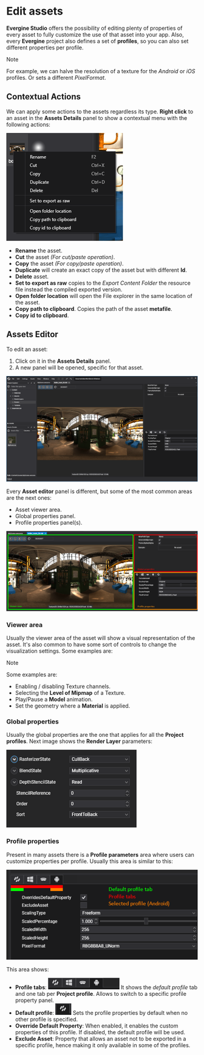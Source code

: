 # Edit assets
**Evergine Studio** offers the possibility of editing plenty of properties of every asset to fully customize the use of that asset into your app. Also, every **Evergine** project also defines a set of **profiles**, so you can also set different properties per profile. 

> [!NOTE]
> For example, we can halve the resolution of a texture for the _Android_ or _iOS_ profiles. Or sets a different _PixelFormat_. 

## Contextual Actions
We can apply some actions to the assets regardless its type. **Right click** to an asset in the **Assets Details** panel to show a contextual menu with the following actions:

![Asset Contextual Menu](Images/assetContextualMenu.png)

* **Rename** the asset.
* **Cut** the asset _(For cut/paste operation)_.
* **Copy** the asset _(For copy/paste operation)_.
* **Duplicate** will create an exact copy of the asset but with different **Id**.
* **Delete** asset.
* **Set to export as raw** copies to the _Export Content Folder_ the resource file instead the compiled exported version. 
* **Open folder location** will open the File explorer in the same location of the asset.
* **Copy path to clipboard**. Copies the path of the asset **metafile**.
* **Copy id to clipboard**.


## Assets Editor
To edit an asset:

1. Click on it in the **Assets Details** panel. 
2. A new panel will be opened, specific for that asset.

![Asset editor](Images/editAssets.png)

Every **Asset editor** panel is different, but some of the most common areas are the next ones:

* Asset viewer area.
* Global properties panel.
* Profile properties panel(s).

![Asset editor](Images/assetEditorParts.png)

### Viewer area

Usually the viewer area of the asset will show a visual representation of the asset. It's also common to have some sort of controls to change the visualization settings. Some examples are:

> [!NOTE]
> Some examples are:
> - Enabling / disabling Texture channels.
> - Selecting the **Level of Mipmap** of a Texture.
> - Play/Pause a **Model** animation.
> - Set the geometry where a **Material** is applied.

### Global properties

Usually the global properties are the one that applies for all the **Project profiles**. Next image shows the **Render Layer** parameters:

![Global paramters](Images/globalParameters.png)

### Profile properties
Present in many assets there is a **Profile parameters** area where users can customize properties per profile.
Usually this area is similar to this:

![Profile parameters](Images/profileParameters.png)

This area shows:
- **Profile tabs**:  ![Profile tabs](Images/profileTabs.png) It shows the _default profile_ tab and one tab per **Project profile**. Allows to switch to a specific profile property panel.
- **Default profile**: ![Profile tabs](Images/defaultProfile.png) Sets the profile properties by default when no other profile is specified.
- **Override Default Property**: When enabled, it enables the custom properties of this profile. If disabled, the default profile will be used.
- **Exclude Asset**: Property that allows an asset not to be exported in a specific profile, hence making it only available in some of the profiles.

